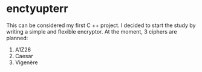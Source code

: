 # enctyupterr
This can be considered my first C ++ project. I decided to start the study by writing a simple and flexible encryptor.
At the moment, 3 ciphers are planned:
1. A1Z26
2. Caesar
3. Vigenère

